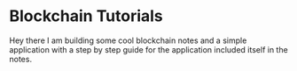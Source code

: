 # Blockchain Tutorials
Hey there I am building some cool blockchain notes and a simple application with a step by step guide for the application included itself in the notes.

